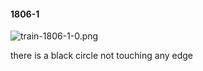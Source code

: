 #### 1806-1
![train-1806-1-0.png](https://github.com/lil-lab/nlvr/raw/master/nlvr/train/images/1/train-1806-1-0.png "train-1806-1-0.png")

there is a black circle not touching any edge